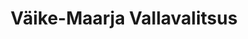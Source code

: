 ---
title: Väike-Maarja Vallavalitsus
maintainer_name: Urmas Reinart
maintainer_email: urmas.reinart@v-maarja.ee
description: '' 
twitter: ''
---